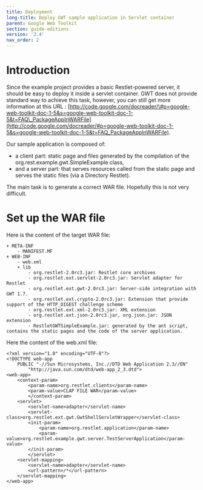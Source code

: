 ```yaml
---
title: Deployment
long-title: Deploy GWT sample application in Servlet container
parent: Google Web Toolkit
section: guide-editions
version: '2.4'
nav_order: 2
---
```

# Introduction

Since the example project provides a basic Restlet-powered server, it
should be easy to deploy it inside a servlet container. GWT does not
provide standard way to achieve this task, however, you can still get
more information at this URL :
[http://code.google.com/docreader/\#p=google-web-toolkit-doc-1-5&s=google-web-toolkit-doc-1-5&t=FAQ\_PackageAppInWARFile](http://code.google.com/docreader/#p=google-web-toolkit-doc-1-5&s=google-web-toolkit-doc-1-5&t=FAQ_PackageAppInWARFile).

Our sample application is composed of:

-   a client part: static page and files generated by the compilation of
    the org.rest.example.gwt.SimpleExample class,
-   and a server part: that serves resources called from the static page
    and serves the static files (via a Directory Restlet).

The main task is to generate a correct WAR file. Hopefully this is not
very difficult.

# Set up the WAR file

Here is the content of the target WAR file:

<pre class="language-bash"><code class="language-bash">+ META-INF
    - MANIFEST.MF
+ WEB-INF
    - web.xml
    + lib
        - org.restlet-2.0rc3.jar: Restlet core archives
        - org.restlet.ext.servlet-2.0rc3.jar: Servlet adapter for Restlet
        - org.restlet.ext.gwt-2.0rc3.jar: Server-side integration with GWT 1.7.
        - org.restlet.ext.crypto-2.0rc3.jar: Extension that provide support of the HTTP_DIGEST challenge scheme
        - org.restlet.ext.xml-2.0rc3.jar: XML extension
        - org.restlet.ext.json-2.0rc3.jar, org.json.jar: JSON extension
        - RestletGWTSimpleExample.jar: generated by the ant script, contains the static pages and the code of the server application.
</code></pre>

Here the content of the web.xml file:

<pre class="language-markup"><code class="language-markup">&lt;?xml version=&quot;1.0&quot; encoding=&quot;UTF-8&quot;?&gt;
&lt;!DOCTYPE web-app
    PUBLIC &quot;-//Sun Microsystems, Inc.//DTD Web Application 2.3//EN&quot;
        &quot;http://java.sun.com/dtd/web-app_2_3.dtd&quot;&gt;
&lt;web-app&gt;
    &lt;context-param&gt;
        &lt;param-name&gt;org.restlet.clients&lt;/param-name&gt;
        &lt;param-value&gt;CLAP FILE WAR&lt;/param-value&gt;
        &lt;/context-param&gt;
    &lt;servlet&gt;
        &lt;servlet-name&gt;adapter&lt;/servlet-name&gt;
        &lt;servlet-class&gt;org.restlet.ext.gwt.GwtShellServletWrapper&lt;/servlet-class&gt;
        &lt;init-param&gt;
            &lt;param-name&gt;org.restlet.application&lt;/param-name&gt;
            &lt;param-value&gt;org.restlet.example.gwt.server.TestServerApplication&lt;/param-value&gt;
        &lt;/init-param&gt;
        &lt;/servlet&gt;
    &lt;servlet-mapping&gt;
        &lt;servlet-name&gt;adapter&lt;/servlet-name&gt;
        &lt;url-pattern&gt;/*&lt;/url-pattern&gt;
    &lt;/servlet-mapping&gt;
&lt;/web-app&gt;
</code></pre>
